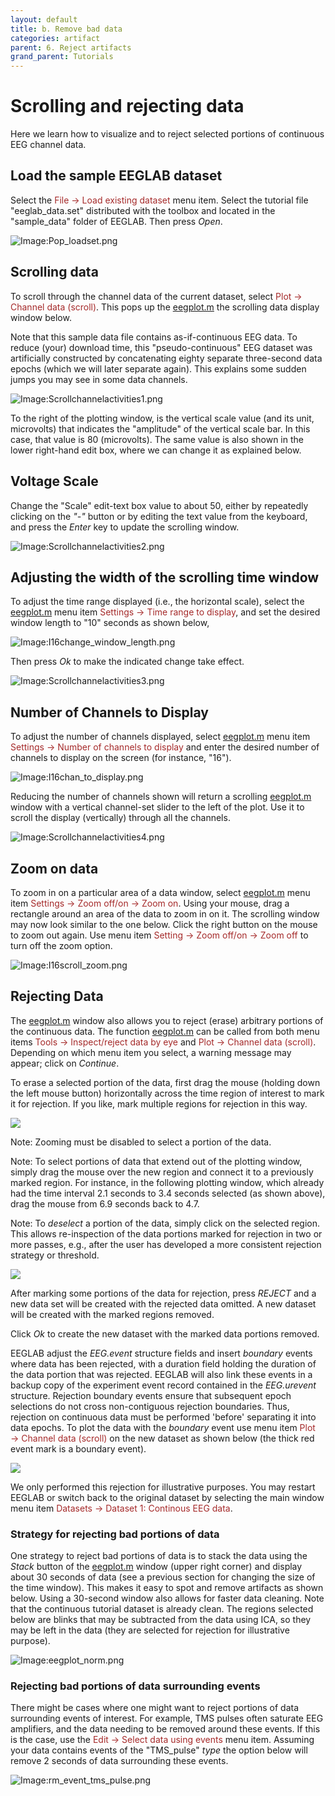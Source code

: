 ```yaml
---
layout: default
title: b. Remove bad data
categories: artifact
parent: 6. Reject artifacts
grand_parent: Tutorials
---
```

Scrolling and rejecting data 
======

Here we learn how to visualize and to reject selected portions of
continuous EEG channel data.

Load the sample EEGLAB dataset
--------------------------
Select the <span style="color: brown">File → Load existing dataset</span> menu item. Select the tutorial file "eeglab_data.set" distributed with
the toolbox and located in the "sample_data" folder of EEGLAB. Then press *Open*.

![Image:Pop_loadset.png](/assets/images/Pop_loadset.png)

Scrolling data
--------------------------
To scroll through the channel data of the current dataset, select
<span style="color: brown">Plot → Channel data (scroll)</span>. This pops up
the [eegplot.m](http://sccn.ucsd.edu/eeglab/locatefile.php?file=eegplot.m)
the scrolling data display window below.

Note that this sample data file contains as-if-continuous EEG data. To
reduce (your) download time, this "pseudo-continuous" EEG dataset was
artificially constructed by concatenating eighty separate three-second
data epochs (which we will later separate again). This explains some
sudden jumps you may see in some data channels.


![Image:Scrollchannelactivities1.png](/assets/images/Scrollchannelactivities1.png)


To the right of the plotting window, is the vertical scale value (and its
unit, microvolts) that indicates the "amplitude" of the vertical scale
bar. In this case, that value is 80 (microvolts). The same value is
also shown in the lower right-hand edit box, where we can change it as
explained below.

Voltage Scale
--------------------------
Change the "Scale" edit-text box value to about 50, either by
repeatedly clicking on the *"-"* button or by editing the text value
from the keyboard, and press the *Enter* key to update the scrolling
window.


![Image:Scrollchannelactivities2.png](/assets/images/Scrollchannelactivities2.png)


Adjusting the width of the scrolling time window
--------------------------
To adjust the time range displayed (i.e., the horizontal scale),
select the [eegplot.m](http://sccn.ucsd.edu/eeglab/locatefile.php?file=eegplot.m) menu
item <span style="color: brown">Settings → Time range to display</span>, and
set the desired window length to "10" seconds as shown below,


![Image:I16change_window_length.png](/assets/images/I16change_window_length.png)




Then press *Ok* to make the indicated change take effect.


![Image:Scrollchannelactivities3.png](/assets/images/Scrollchannelactivities3.png)



Number of Channels to Display
--------------------------
To adjust the number of channels displayed, select
[eegplot.m](http://sccn.ucsd.edu/eeglab/locatefile.php?file=eegplot.m) menu
item <span style="color: brown">Settings → Number of channels to
display</span> and enter the desired number of channels to display on
the screen (for instance, "16").


![Image:I16chan_to_display.png](/assets/images/I16chan_to_display.png)


Reducing the number of channels shown will return a scrolling
[eegplot.m](http://sccn.ucsd.edu/eeglab/locatefile.php?file=eegplot.m) window
with a vertical channel-set slider to the left of the plot. Use it to
scroll the display (vertically) through all the channels.


![Image:Scrollchannelactivities4.png](/assets/images/Scrollchannelactivities4.png)

Zoom on data
--------------------------
To zoom in on a particular area of a data window, select
[eegplot.m](http://sccn.ucsd.edu/eeglab/locatefile.php?file=eegplot.m) menu
item <span style="color: brown">Settings → Zoom off/on → Zoom on</span>. Using your mouse, drag a rectangle around an area of the data to zoom
in on it. The scrolling window may now look similar to the one below.
Click the right button on the mouse to zoom out again. Use menu item
<span style="color: brown">Setting → Zoom off/on → Zoom off</span> to turn
off the zoom option.


![Image:I16scroll_zoom.png](/assets/images/I16scroll_zoom.png)

Rejecting Data
--------------------------
The [eegplot.m](http://sccn.ucsd.edu/eeglab/locatefile.php?file=eegplot.m)
window also allows you to reject (erase) arbitrary portions of the
continuous data. The function
[eegplot.m](http://sccn.ucsd.edu/eeglab/locatefile.php?file=eegplot.m) can be
called from both menu items <span style="color: brown">Tools → Inspect/reject data by eye</span> and <span style="color: brown">Plot → Channel data (scroll)</span>. Depending on which menu item you select, a warning message may appear; click on *Continue*. 

To erase a selected portion of the data, first drag the
mouse (holding down the left mouse button) horizontally across the
time region of interest to mark it for rejection. If you like, mark
multiple regions for rejection in this way.

![](/assets/images/I16reject_scroll.png)

Note: Zooming must be disabled to select a portion of the data.

Note: To select portions of data that extend out of the plotting window,
simply drag the mouse over the new region and connect it to a previously
marked region. For instance, in the following plotting window, which
already had the time interval 2.1 seconds to 3.4 seconds selected (as
shown above), drag the mouse from 6.9 seconds back to 4.7.

Note: To *deselect* a portion of the data, simply click on the selected region.
This allows re-inspection of the data portions marked for rejection in
two or more passes, e.g., after the user has developed a more consistent
rejection strategy or threshold. 

![](/assets/images/Iii1eegplot2.jpg)

After marking some portions of the data for
rejection, press *REJECT* and a new data set will be created with the
rejected data omitted. A new dataset will be created with the marked
regions removed. 

Click *Ok* to create the new dataset with the marked data
portions removed.

EEGLAB adjust the *EEG.event* structure
fields and insert *boundary* events where data has been rejected,
with a duration field holding the duration of the data portion that was
rejected. EEGLAB will also link these events in a backup copy of the experiment
event record contained in the *EEG.urevent* structure. Rejection
boundary events ensure that subsequent epoch selections do not cross
non-contiguous rejection boundaries. Thus, rejection on continuous data
must be performed 'before' separating it into data epochs. To plot the data with the *boundary* event use menu item <span style="color: brown">Plot → Channel data (scroll)</span> on the new dataset as shown below (the thick red event mark is a boundary event).

![](/assets/images/Iii1eegplot1.jpg)

We only performed this rejection for illustrative purposes.
You may restart EEGLAB or switch back to the original dataset by selecting the main window menu item
<span style="color: brown">Datasets → Dataset 1: Continous EEG data</span>.

### Strategy for rejecting bad portions of data

One strategy to reject bad portions of data is to stack the data using the *Stack* button of the [eegplot.m](http://sccn.ucsd.edu/eeglab/locatefile.php?file=eegplot.m) window (upper right corner) and display about 30 seconds of data (see a previous section for changing the size of the time window). This makes it easy to spot and remove artifacts as shown below. Using a 30-second window also allows for faster data cleaning. Note that the continuous tutorial dataset is already clean. The regions selected below are blinks that may be subtracted from the data using ICA, so they may be left in the data (they are selected for rejection for illustrative purpose).

![Image:eegplot_norm.png](/assets/images/eegplot_norm.png)

### Rejecting bad portions of data surrounding events

There might be cases where one might want to reject portions of data surrounding events of interest. For example, TMS pulses often saturate EEG amplifiers, and the data needing to be removed around these events. If this is the case, use the <span style="color: brown">Edit → Select data using events</span> menu item. Assuming your data contains events of the "TMS_pulse" *type* the option below will remove 2 seconds of data surrounding these events.

![Image:rm_event_tms_pulse.png](/assets/images/rm_event_tms_pulse.png)
